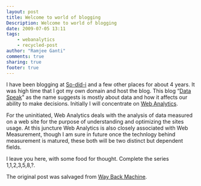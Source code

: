 ```yaml
---
layout: post
title: Welcome to world of blogging
Description: Welcome to world of blogging
date: 2009-07-05 13:11
tags: 
	- webanalytics
	- recycled-post
author: "Ramjee Ganti"
comments: true
sharing: true
footer: true
---
```


I have been blogging at [So-did-i](http://sodidi.ramjeeganti.com/) and a few other places for about 4 years. It was high time that I got my own domain and host the blog. This blog “[Data Speak](http://www.ramjeeganti.com/)" as the name suggests is mostly about data and how it affects our ability to make decisions. Initially I will concentrate on [Web Analytics](http://en.wikipedia.org/wiki/Web_analytics).

For the uninitiated, Web Analytics deals with the analysis of data measured on a web site for the purpose of understanding and optimizing the sites usage. At this juncture Web Analytics is also closely associated with Web Measurement, though I am sure in future once the technlogy behind measurement is matured, these both will be two distinct but dependent fields.

I leave you here, with some food for thought. Complete the series 1,1,2,3,5,8,?.

The original post was salvaged from [Way Back Machine](http://web.archive.org/web/20111117032338/http://ramjeeganti.com/).
